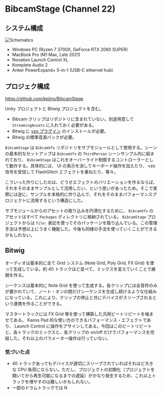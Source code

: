 # BibcamStage (Channel 22)

## システム構成

![Schematics](https://user-images.githubusercontent.com/343936/178990585-e5e53546-8cbe-4033-aa50-d5e13e80ff16.png)

- Windows PC (Ryzen 7 3700X, GeForce RTX 2060 SUPER)
- MacBook Pro (M1 Max, Late 2021)
- Novation Launch Control XL
- Komplete Audio 2
- Anker PowerExpand+ 5-in-1 (USB-C ethernet hub)

## プロジェク構成

https://github.com/keijiro/BibcamStage

Unity プロジェクトと Bitwig プロジェクトを含む。

- Bibcam クリップはリポジトリに含まれていない。別途用意して `StreamingAssets` に入れておく必要がある。
- Bitwig に [vzo プラグイン](https://github.com/keijiro/vzo) のインストールが必要。
- Bitwig の標準音源パックが必要。

`BibcamStage` は `BibcamVfx` リポジトリをサブモジュールとして使用する。シーンの基本的なセットアップは `BibcamVfx` の `ThirdPerson` シーンサンプル内に組まれており、 `BibcamStage` はこれをオーバーライド制御するコントローラーとして動作する。具体的には、 UI の表示を消してキーボード操作を加えたり、 vzo 信号を受信して FlashGlitch エフェクトを重ねたり、等々。

こういった作りにしたのは、どうせエフェクトのバリエーションを作るならば、それをそのままサンプルとして流用したい、という思いがあったため。そこで実際には逆に、サンプルを本格的に作り込んで、それをそのままパフォーマンスプロジェクトに流用するという構造にした。

サブモジュールからのアセットの取り込みを円滑化するために、 `BibcamVfx` のアセットはすべて `Packages` ディレクトリに格納されている。 `BibcamStage` プロジェクトからは `file:` 表記を使ってそのパッケージを取り込んでいる。この管理手法は予想以上にうまく機能した。今後も同様の手法を使っていくことができるかもしれない。

## Bitwig

オーディオは基本的に全て Grid システム (Note Grid, Poly Grid, FX Grid) を使って生成している。約 40 トラックほど並べて、ミックスを変えていくことで展開を作る。

シーケンスは基本的に Note Grid を使って生成する。各クリップには全音符のみが置かれていて、ノート・オンの間だけシーケンスを生成し続けるような仕組みになっている。これにより、クリップの停止と共にデバイスがスリープされるという連携を作ることができる。

マスタートラックには FX Grid 等を使って構築した汎用ビートリピートを噛ませてある。 Kaoss Pad 的な使い方のできるパフォーマンス・エフェクトであり、 Launch Control に操作をアサインしてある。今回はこのビートリピートと、各トラックのミックスと、各クリップの on/off だけでパフォーマンスを完結した。それ以上のパラメーター操作は行っていない。

### 気づいた点

- 40 トラックあってもデバイスが適切にスリープされていればそれほど大きな CPU 負荷にならない。ただし、プロジェクトの初期化（プロジェクトを開いてから再生可能になるまでの遅延）がかなり発生するため、これ以上トラックを増やすのは難しいかもしれない。
- 一部のドラムトラックでは N
